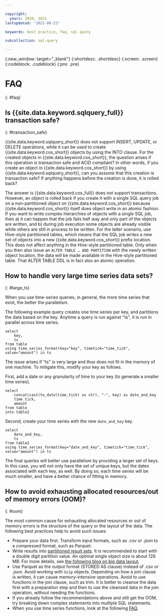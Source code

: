 ```yaml
---

copyright:
  years: 2020, 2021
lastupdated: "2021-08-21"

keywords: best practice, faq, sql query

subcollection: sql-query

---
```


{:new_window: target="_blank"}
{:shortdesc: .shortdesc}
{:screen: .screen}
{:codeblock: .codeblock}
{:pre: .pre}

# FAQ
{: #faq}

## Is {{site.data.keyword.sqlquery_full}} transaction safe?
{: #transaction_safe}

{{site.data.keyword.sqlquery_short}} does not support INSERT, UPDATE, or DELETE operations, while it can be used to create {{site.data.keyword.cos_short}} objects by using the INTO clause. For the created objects in {{site.data.keyword.cos_short}}, the question arises if this operation is transaction safe and ACID compliant?
In other words, if you create an object in {{site.data.keyword.cos_short}} by using {{site.data.keyword.sqlquery_short}}, can you assume that this creation is transaction safe? If anything happens before the creation is done, it is rolled back?

The answer is {{site.data.keyword.cos_full}} does not support transactions. However, an object is rolled back if you create it with a single SQL query job on a non-partitioned object on {{site.data.keyword.cos_short}} because {{site.data.keyword.cos_short}} itself does object write in an atomic fashion. If you want to write complex hierarchies of objects with a single SQL job, then a) it can happen that the job fails half way and only part of the objects are written, and b) during job execution some objects are already visible while others are still in process to be written.
For the latter scenario, use Hive-style partitioned tables, which means that the SQL job writes a new set of objects into a new {{site.data.keyword.cos_short}} prefix location. This does not affect anything in the Hive-style partitioned table. Only when you then also issue an `ALTER TABLE … ADD PARTITION` with the newly written object location, the data will be made available in the Hive-style partitioned table. That ALTER TABLE DDL is in fact also an atomic operation.

## How to handle very large time series data sets?
{: #large_ts}

When you use time-series queries, in general, the more time series that exist, the better the parallelism.

The following example query creates one time series per key, and partitions the data based on the key. Anytime a query is run against "ts", it is run in parallel across time series.

```
select 
	key, 
	ts
from table 
using time_series_format(key="key", timetick="time_tick", value="amount") in ts
```

The issue arises if "ts" is very large and thus does not fit in the memory of one machine. To mitigate this, modify your key as follows.

First, add a date or any granularity of time to your key (to generate a smaller time series).

```
select
	concat(cast(to_date(time_tick) as str), "-", key) as date_and_key
	time_tick,
	amount
from table
into table2
```

Second, create your time series with the new `date_and_key` key.

```
select
	date_and_key,
	ts
from table2
using time_series_format(key="date_and_key", timetick="time_tick", value="amount") in ts
```

The final queries will better use parallelism by providing a larger set of keys. 
In this case, you will not only have the set of unique keys, but the dates associated with each key, as well. By doing so, each time series will be much smaller, and have a better chance of fitting in memory.

## How to avoid exhausting allocated resources/out of memory errors (OOM)?
{: #oom}

The most common cause for exhausting allocated resources or out of memory errors is the structure of the query or the layout of the data. The following best practices help to avoid such issues:

- Prepare your data first. Transform input formats, such as .csv or .json to a compressed format, such as Parquet.
- Write results into [partitioned result sets](/docs/sql-query?topic=sql-query-sql-reference#partitionedClause). It is recommended to start with a double digit partition value. An optimal single object size is about 128 MB. For more details, see [the following blog on big data layout](https://www.ibm.com/cloud/blog/big-data-layout).
- Use Parquet as the output format (STORED AS clause) instead of .csv or .json. Avoid working with `Gzip` objects.
Depending on how a join clause is written, it can cause memory-intensive operations. Avoid to use functions in the join clause, such as trim. It is better to cleanse the data first with a preparation step and then to use the cleansed data in the join operation, without needing the functions.
- If you already follow the recommendations above and still get the OOM, try breaking down complex statements into multiple SQL statements.
- When you use time series functions, look at the following [FAQ](https://cloud.ibm.com/docs/sql-query?topic=sql-query-faq).
